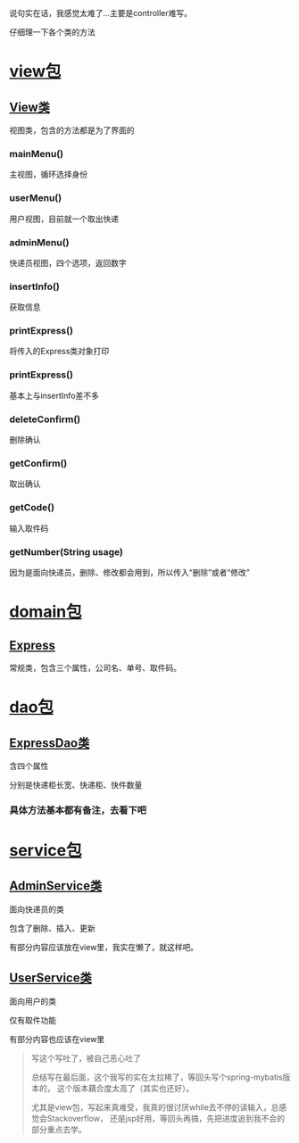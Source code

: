 说句实在话，我感觉太难了...主要是controller难写。

仔细理一下各个类的方法

# [view包](./src/sample/java/view)

## [View类](./src/sample/java/view/View.java)

视图类，包含的方法都是为了界面的

### mainMenu()

主视图，循环选择身份

### userMenu()

用户视图，目前就一个取出快递

### adminMenu()

快递员视图，四个选项，返回数字

### insertInfo()

获取信息

### printExpress()

将传入的Express类对象打印

### printExpress()

基本上与insertInfo差不多

### deleteConfirm()

删除确认

### getConfirm()

取出确认

### getCode()

输入取件码

### getNumber(String usage)

因为是面向快递员，删除、修改都会用到，所以传入“删除”或者“修改”

# [domain包](./src/sample/java/domain)

## [Express](./src/sample/java/domain/Express.java)

常规类，包含三个属性，公司名、单号、取件码。

# [dao包](./src/sample/java/dao)

## [ExpressDao类](./src/sample/java/dao/ExpressDao.java)

含四个属性

分别是快递柜长宽、快递柜、快件数量

### 具体方法基本都有备注，去看下吧

# [service包](./src/sample/java/service)

## [AdminService类](./src/sample/java/service/AdminService.java)

面向快递员的类

包含了删除、插入、更新

有部分内容应该放在view里，我实在懒了，就这样吧。

## [UserService类](./src/sample/java/service/UserService.java)

面向用户的类

仅有取件功能

有部分内容也应该在view里


> 写这个写吐了，被自己恶心吐了
> 
> 总结写在最后面，这个我写的实在太拉稀了，等回头写个spring-mybatis版本的，
> 这个版本藕合度太高了（其实也还好）。
> 
> 尤其是view包，写起来真难受，我真的很讨厌while去不停的读输入，总感觉会Stackoverflow，
> 还是jsp好用，等回头再搞，先把进度追到我不会的部分重点去学。